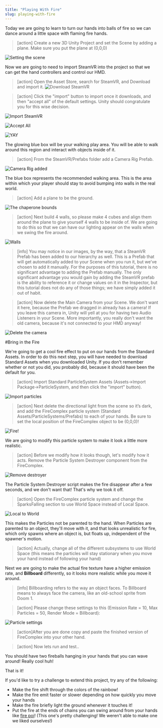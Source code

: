 ```yaml
---
title: "Playing With Fire"
slug: playing-with-fire
---
```


Today we are going to learn to turn our hands into balls of fire so we can dance around a little space with flaming fire hands.

>[action]
>Create a new 3D Unity Project and set the Scene by adding a plane. Make sure you put the plane at (0,0,0)

![Setting the scene](assets/image_0.png)

Now we are going to need to import SteamVR into the project so that we can get the hand controllers and control our HMD.

>[action]
>Open the Asset Store, search for SteamVR, and Download and import it.
![Download SteamVR](assets/Capture1.png)

<!-- -->

>[action]
>Click the "import" button to import once it downloads, and then "accept all" of the default settings. Unity should congratulate you for this wise decision.

![Import SteamVR](assets/import.png)

![Accept All](assets/accept.png)

![YAY](assets/accepted.png)

The glowing blue box will be your walking play area. You will be able to walk around this region and interact with objects inside of it.

>[action]
>From the SteamVR/Prefabs folder add a Camera Rig Prefab.

![Camera Rig added](assets/Capture2.png)

The blue box represents the recommended walking area. This is the area within which your player should stay to avoid bumping into walls in the real world.

>[action]
>Add a plane to be the ground.

![The chaperone bounds](assets/rig.png)

>[action]
>Next build 4 walls, so please make 4 cubes and align them around the plane to give yourself 4 walls to be inside of.  We are going to do this so that we can have our lighting appear on the walls when we swing the fire around.

![Walls](assets/image_2.png)

>[info]
>You may notice in our images, by the way, that a SteamVR Prefab has been added to our hierarchy as well. This is a Prefab that will get automatically added to your Scene when you run it, but we've chosen to add it manually. For the purposes of this tutorial, there is no significant advantage to adding the Prefab manually. The only significant advantage you would gain by adding the SteamVR prefab is the ability to reference it or change values on it in the Inspector, but this tutorial does not do any of those things; we have simply added it out of habit.

<!-- -->

>[action]
>Now delete the Main Camera from your Scene.  We don't want it here, because the Prefab we dragged in already has a camera! If you leave this camera in, Unity will yell at you for having two Audio Listeners in your Scene. More importantly, you really don't want the old camera, because it's not connected to your HMD anyway!

![Delete the camera](assets/camera.png)

#Bring in the Fire

We're going to get a cool fire effect to put on our hands from the Standard Assets. In order to do this next step, you will have needed to download Standard Assets when you downloaded Unity. If you don't remember whether or not you did, you probably did, because it should have been the default for you.

>[action]
>Import Standard ParticleSystem Assets (Assets->Import Package->ParticleSystem, and then click the "import" button).

![Import particles](assets/importParticles.png)

>[action]
>Next delete the directional light from the scene so it’s dark, and add the FireComplex particle system (Standard Assets/ParticleSystems/Prefabs) to each of your hands. Be sure to set the local position of the FireComplex object to be (0,0,0)!

![Fire!](assets/Capture3.png)

We are going to modify this particle system to make it look a little more realistic.

>[action]
>Before we modify how it looks though, let's modify how it acts. Remove the Particle System Destroyer component from the FireComplex.

![Remove destroyer](assets/destroyer.png)

The Particle System Destroyer script makes the fire disappear after a few seconds, and we don't want that! That's why we took it off.

>[action]
>Open the FireComplex particle system and change the SparksFalling section to use World Space instead of Local Space.

![Local to World](assets/Capture4.png)

This makes the Particles not be parented to the hand. When Particles are parented to an object, they'll move with it, and that looks unrealistic for fire, which only spawns where an object is, but floats up, independent of the spawner's motion.

>[action]
>Actually, change all of the different subsystems to use World Space (this means the particles will stay stationary when you move your hand instead of following your hand)

Next we are going to make the actual fire texture have a higher emission rate, and **Billboard** differently, so it looks more realistic while you move it around.

>[info]
>Billboarding refers to the way an object faces. To Billboard means to always face the camera, like an old-school sprite from Doom 1.

<!-- -->

>[action]
>Please change these settings to this (Emission Rate = 10, Max Particles = 50, Render Mode = Billboard):

![Particle settings](assets/Capture5.png)

>[action]After you are done copy and paste the finished version of FireComplex into your other hand.

<!-- -->

>[action]
>Now lets run and test..

You should have two fireballs hanging in your hands that you can wave around! Really cool huh!
That is it!

If you'd like to try a challenge to extend this project, try any of the following:

- Make the fire shift through the colors of the rainbow!
- Make the fire emit faster or slower depending on how quickly you move your hands
- Make the fire briefly light the ground whenever it touches it!
- Put the fire at the ends of chains you can swing around from your hands like [fire poi](https://en.wikipedia.org/wiki/Poi_(performance_art))!  (This one's pretty challenging! We weren't able to make one we liked ourselves!)
